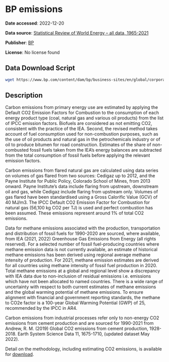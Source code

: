 # BP emissions

**Date accessed**: 2022-12-20

**Data source**: [Statistical Review of World Energy – all data, 1965-2021](https://www.bp.com/en/global/corporate/energy-economics/statistical-review-of-world-energy/co2-emissions.html)

**Publisher**: [BP](https://www.bp.com/)

**License**: No license found

## Data Download Script
```sh
wget https://www.bp.com/content/dam/bp/business-sites/en/global/corporate/xlsx/energy-economics/statistical-review/bp-stats-review-2022-all-data.xlsx
```

## Description

Carbon emissions from primary energy use are estimated by applying the Default CO2 Emission ‎Factors for Combustion to the consumption of each energy product type (coal, natural gas and ‎various oil products) from the list of IPCC emission factors. Biofuels are considered as not emitting ‎CO2, consistent with the practice of the IEA. Second, the revised method takes account of fuel ‎consumption used for non-combustion purposes, such as the use of oil products and natural gas in ‎the petrochemicals industry or of oil to produce bitumen for road construction. Estimates of the ‎share of non-combusted fossil fuels taken from the IEA’s energy balances are subtracted from the ‎total consumption of fossil fuels before applying the relevant emission factors.


Carbon ‎emissions from flared natural gas are calculated using data series on volumes of gas flared from two sources: Cedigaz up to 2012, and the ‎Payne Institute for Public Policy, Colorado School of Mines, from 2013 onward. Payne Institute’s data ‎include flaring from upstream, downstream oil and gas, while Cedigaz include flaring from upstream ‎only. Volumes of gas flared have been standardised using a Gross Calorific Value (GCV) of 40 MJ/m3. ‎The IPCC Default CO2 Emission Factor for Combustion for natural gas (56,100 kg CO2 per TJ) is used ‎and perfect combustion has been assumed. These emissions represent around 1% of total CO2 ‎emissions.‎


Data for methane emissions associated with the production, transportation and distribution of fossil fuels for 1990-2020 are sourced, where available, from IEA (2021, 2022) Greenhouse Gas Emissions from Energy (all rights reserved). For a selected number of fossil fuel-producing countries where methane emission data is not currently available, an estimate of historical methane emissions has been derived using regional average methane intensity of production. For 2021, methane emission estimates are derived for all countries using methane intensity of fossil fuel production in 2020. Total methane emissions at a global and regional level show a discrepancy with IEA data due to non-inclusion of residual emissions i.e. emissions which have not been allocated to named countries. There is a wide range of uncertainty with respect to both current estimates of methane emissions and the global warming potential of methane emissions. To ensure alignment with financial and government reporting standards, the methane to CO2e factor is a 100-year Global Warming Potential (GWP) of 25, recommended by the IPCC in AR4.


Carbon emissions from industrial processes refer only to non-energy CO2 emissions from cement production and are sourced for 1990-2021 from Andrew, R. M. (2019) Global CO2 emissions from cement production, 1928-2018. Earth System Science Data 11, 1675-1710, (updated dataset May 2022).


Detail on the methodology, including estimating CO2 emissions, is available for [download](https://www.bp.com/content/dam/bp/business-sites/en/global/corporate/pdfs/energy-economics/statistical-review/bp-stats-review-2022-methodology.pdf).